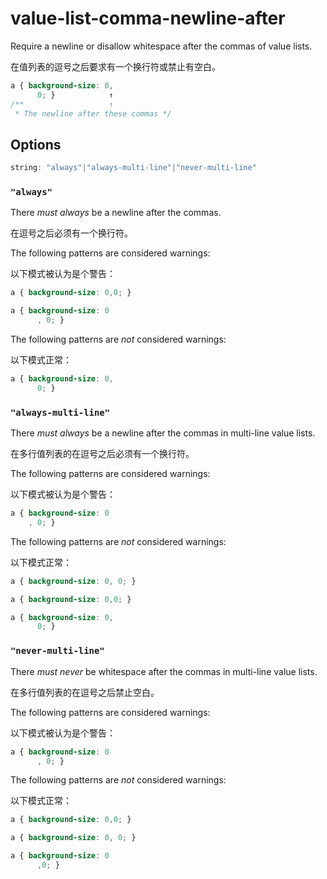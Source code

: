 # value-list-comma-newline-after

Require a newline or disallow whitespace after the commas of value lists.

在值列表的逗号之后要求有一个换行符或禁止有空白。

```css
a { background-size: 0,
      0; }            ↑
/**                   ↑
 * The newline after these commas */
```

## Options

```js
string: "always"|"always-multi-line"|"never-multi-line"
```

### `"always"`

There *must always* be a newline after the commas.

在逗号之后必须有一个换行符。

The following patterns are considered warnings:

以下模式被认为是个警告：

```css
a { background-size: 0,0; }
```

```css
a { background-size: 0
      , 0; }
```

The following patterns are *not* considered warnings:

以下模式正常：

```css
a { background-size: 0,
      0; }
```

### `"always-multi-line"`

There *must always* be a newline after the commas in multi-line value lists.

在多行值列表的在逗号之后必须有一个换行符。

The following patterns are considered warnings:

以下模式被认为是个警告：

```css
a { background-size: 0
    , 0; }
```

The following patterns are *not* considered warnings:

以下模式正常：

```css
a { background-size: 0, 0; }
```

```css
a { background-size: 0,0; }
```

```css
a { background-size: 0,
      0; }
```

### `"never-multi-line"`

There *must never* be whitespace after the commas in multi-line value lists.

在多行值列表的在逗号之后禁止空白。

The following patterns are considered warnings:

以下模式被认为是个警告：

```css
a { background-size: 0
      , 0; }
```

The following patterns are *not* considered warnings:

以下模式正常：

```css
a { background-size: 0,0; }
```

```css
a { background-size: 0, 0; }
```

```css
a { background-size: 0
      ,0; }
```
